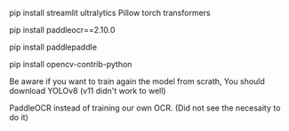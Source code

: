 pip install streamlit ultralytics Pillow torch transformers

pip install paddleocr==2.10.0

pip install paddlepaddle

pip install opencv-contrib-python

Be aware if you want to train again the model from scrath, You should download YOLOv8 (v11 didn't work to well) 


PaddleOCR instead of training our own OCR. (Did not see the necesaity to do it)